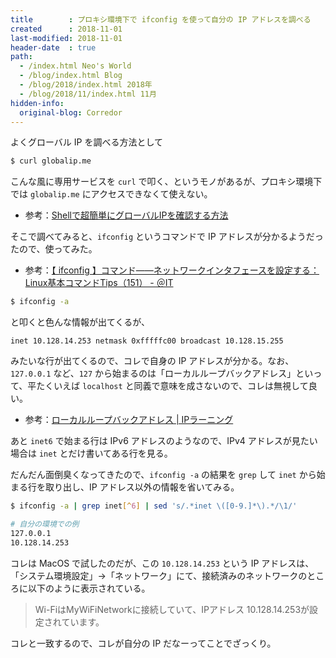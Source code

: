 ```yaml
---
title        : プロキシ環境下で ifconfig を使って自分の IP アドレスを調べる
created      : 2018-11-01
last-modified: 2018-11-01
header-date  : true
path:
  - /index.html Neo's World
  - /blog/index.html Blog
  - /blog/2018/index.html 2018年
  - /blog/2018/11/index.html 11月
hidden-info:
  original-blog: Corredor
---
```


よくグローバル IP を調べる方法として

```bash
$ curl globalip.me
```

こんな風に専用サービスを `curl` で叩く、というモノがあるが、プロキシ環境下では `globalip.me` にアクセスできなくて使えない。

- 参考：[Shellで超簡単にグローバルIPを確認する方法](https://qiita.com/yoshi1125hisa/items/141e1cb79a118449a139)

そこで調べてみると、`ifconfig` というコマンドで IP アドレスが分かるようだったので、使ってみた。

- 参考：[【 ifconfig 】コマンド――ネットワークインタフェースを設定する：Linux基本コマンドTips（151） - ＠IT](http://www.atmarkit.co.jp/ait/articles/1710/12/news016.html)

```bash
$ ifconfig -a
```

と叩くと色んな情報が出てくるが、

```
inet 10.128.14.253 netmask 0xfffffc00 broadcast 10.128.15.255
```

みたいな行が出てくるので、コレで自身の IP アドレスが分かる。なお、`127.0.0.1` など、`127` から始まるのは「ローカルループバックアドレス」といって、平たくいえば `localhost` と同義で意味を成さないので、コレは無視して良い。

- 参考：[ローカルループバックアドレス | IPラーニング](http://www.geolocation.co.jp/learn/ip/09.html)

あと `inet6` で始まる行は IPv6 アドレスのようなので、IPv4 アドレスが見たい場合は `inet` とだけ書いてある行を見る。

だんだん面倒臭くなってきたので、`ifconfig -a` の結果を `grep` して `inet` から始まる行を取り出し、IP アドレス以外の情報を省いてみる。

```bash
$ ifconfig -a | grep inet[^6] | sed 's/.*inet \([0-9.]*\).*/\1/'

# 自分の環境での例
127.0.0.1
10.128.14.253
```

コレは MacOS で試したのだが、この `10.128.14.253` という IP アドレスは、「システム環境設定」→「ネットワーク」にて、接続済みのネットワークのところに以下のように表示されている。

> Wi-FiはMyWiFiNetworkに接続していて、IPアドレス 10.128.14.253が設定されています。

コレと一致するので、コレが自分の IP だなーってことでざっくり。

